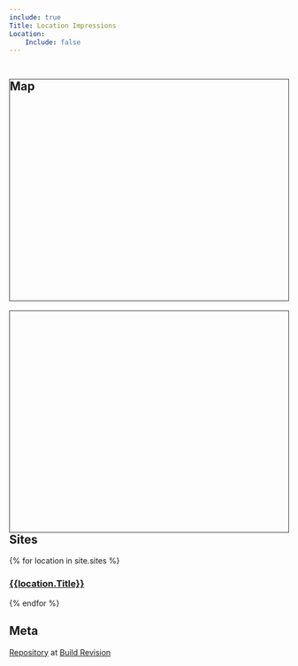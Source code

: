 ```yaml
---
include: true
Title: Location Impressions
Location:
    Include: false
---
```


## Map
 
<style>
  #map {
   height: 400px;
   width: 100%;
   overflow: hidden;
   float: left;
   border: thin solid #333;
   }
</style>
<div id="map"></div>
<div id="capture"></div>
<script>
  var map;
  var src = '{{site.url}}/photosites/sites.kml';

  function initMap() {
    map = new google.maps.Map(document.getElementById('map'), {
      center: new google.maps.LatLng(47.601927, -122.338229),
      zoom: 2,
      mapTypeId: 'terrain'
    });

    var kmlLayer = new google.maps.KmlLayer(src, {
      suppressInfoWindows: true,
      preserveViewport: false,
      map: map
    });
    kmlLayer.addListener('click', function(event) {
      var content = event.featureData.infoWindowHtml;
      var testimonial = document.getElementById('capture');
      testimonial.innerHTML = content;
    });
  }
</script>
<script async
src="https://maps.googleapis.com/maps/api/js?key=AIzaSyCVeQCLZtsZYDKOPqtX7tkNII3qYjPiNME&callback=initMap">
</script>

## Sites

{% for location in site.sites %}
### [{{location.Title}}]({{site.baseurl}}{{location.url}})

{% endfor %}

## Meta
[Repository]({{site.github.repository_url}}) at [Build Revision]({{site.github.repository_url}}/commit/{{site.github.build_revision}})
